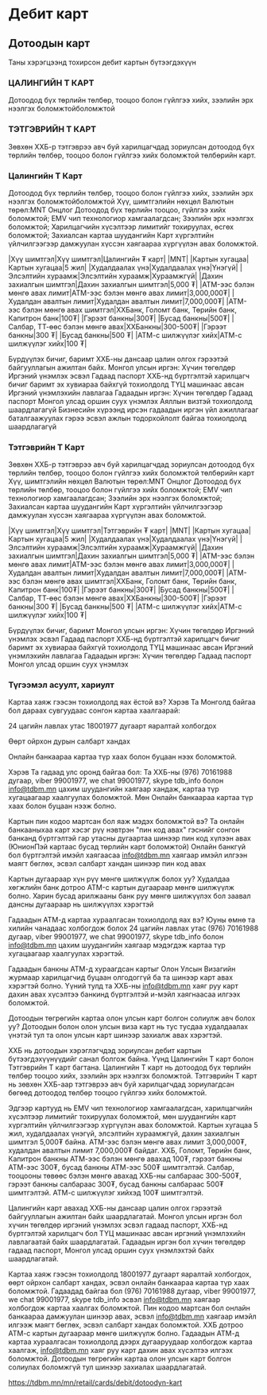 # Дебит карт
## Дотоодын карт
Таны хэрэгцээнд тохирсон дебит картын бүтээгдэхүүн

### ЦАЛИНГИЙН Т КАРТ
Дотоодод бүх төрлийн төлбөр, тооцоо болон гүйлгээ хийх, зээлийн эрх нээлгэх боломжтойболомжтой

### ТЭТГЭВРИЙН Т КАРТ
Зөвхөн ХХБ-р тэтгэврээ авч буй харилцагчдад зориулсан дотоодод бүх төрлийн төлбөр, тооцоо болон гүйлгээ хийх боломжтой төлбөрийн карт.


### Цалингийн Т Карт
Дотоодод бүх төрлийн төлбөр, тооцоо болон гүйлгээ хийх, зээлийн эрх нээлгэх боломжтойболомжтой
Хүү, шимтгэлийн нөхцөл
Валютын төрөл:MNT
Онцлог
Дотоодод бүх төрлийн тооцоо, гүйлгээ хийх боломжтой;
EMV чип технологиор хамгаалагдсан;
Зээлийн эрх нээлгэх боломжтой;
Харилцагчийн хүсэлтээр лимитийг тохируулах, өсгөх боломжтой;
Захиалсан картаа шуудангийн Карт хүргэлтийн үйлчилгээгээр дамжуулан хүссэн хаягаараа хүргүүлэн авах боломжтой.

|Хүү шимтгэл|Хүү шимтгэл|Цалингийн ₮ карт|
|MNT|
|Картын хугацаа|Картын хугацаа|5 жил|
|Худалдаалах үнэ|Худалдаалах үнэ|Үнэгүй|
|Элсэлтийн хураамж|Элсэлтийн хураамж|Хураамжгүй|
|Дахин захиалгын шимтгэл|Дахин захиалгын шимтгэл|5,000 ₮|
|ATM-ээс бэлэн мөнгө авах лимит|ATM-ээс бэлэн мөнгө авах лимит|3,000,000₮|
|Худалдан авалтын лимит|Худалдан авалтын лимит|7,000,000₮|
|ATM-ээс бэлэн мөнгө авах шимтгэл|ХХБанк, Голомт банк, Төрийн банк, Капитрон банк|100₮|
|Гэрээт банкны|300₮|
|Бусад банкны|500₮|
|Салбар, ТТ-өөс бэлэн мөнгө авах|ХХБанкны|300-500₮|
|Гэрээт банкны|300 ₮|
|Бусад банкны|500 ₮|
|АТМ-с шилжүүлэг хийх|АТМ-с шилжүүлэг хийх|100 ₮|

Бүрдүүлэх бичиг, баримт
ХХБ-ны дансаар цалин олгох гэрээтэй байгууллагын ажилтан байх.
Монгол улсын иргэн:
Хүчин төгөлдөр Иргэний үнэмлэх эсвэл Гадаад паспорт
ХХБ-нд бүртгэлтэй харилцагч бичиг баримт эх хувиараа байхгүй тохиолдолд ТҮЦ машинаас авсан Иргэний үнэмлэхийн лавлагаа
Гадаадын иргэн:
Хүчин төгөлдөр Гадаад паспорт
Монгол улсад оршин суух үнэмлэх
Аяллын визтэй тохиолдолд шаардлагагүй
Бизнесийн хүрээнд ирсэн гадаадын иргэн үйл ажиллагааг баталгаажуулах гэрээ эсвэл ажлын тодорхойлолт байгаа тохиолдолд шаардлагагүй


### Тэтгэврийн Т Карт
Зөвхөн ХХБ-р тэтгэврээ авч буй харилцагчдад зориулсан дотоодод бүх төрлийн төлбөр, тооцоо болон гүйлгээ хийх боломжтой төлбөрийн карт
Хүү, шимтгэлийн нөхцөл
Валютын төрөл:MNT
Онцлог
Дотоодод бүх төрлийн төлбөр, тооцоо болон гүйлгээ хийх боломжтой;
EMV чип технологиор хамгаалагдсан;
Зээлийн эрх нээлгэх боломжтой;
Захиалсан картаа шуудангийн Карт хүргэлтийн үйлчилгээгээр дамжуулан хүссэн хаягаараа хүргүүлэн авах боломжтой.

|Хүү шимтгэл|Хүү шимтгэл|Тэтгэврийн ₮ карт|
|MNT|
|Картын хугацаа|Картын хугацаа|5 жил|
|Худалдаалах үнэ|Худалдаалах үнэ|Үнэгүй|
|Элсэлтийн хураамж|Элсэлтийн хураамж|Хураамжгүй|
|Дахин захиалгын шимтгэл|Дахин захиалгын шимтгэл|5,000 ₮|
|ATM-ээс бэлэн мөнгө авах лимит|ATM-ээс бэлэн мөнгө авах лимит|3,000,000₮|
|Худалдан авалтын лимит|Худалдан авалтын лимит|7,000,000₮|
|ATM-ээс бэлэн мөнгө авах шимтгэл|ХХБанк, Голомт банк, Төрийн банк, Капитрон банк|100₮|
|Гэрээт банкны|300₮|
|Бусад банкны|500₮|
|Салбар, ТТ-өөс бэлэн мөнгө авах|ХХБанкны|300-500₮|
|Гэрээт банкны|300 ₮|
|Бусад банкны|500 ₮|
|АТМ-с шилжүүлэг хийх|АТМ-с шилжүүлэг хийх|100 ₮|

Бүрдүүлэх бичиг, баримт
Монгол улсын иргэн:
Хүчин төгөлдөр Иргэний үнэмлэх эсвэл Гадаад паспорт
ХХБ-нд бүртгэлтэй харилцагч бичиг баримт эх хувиараа байхгүй тохиолдолд ТҮЦ машинаас авсан Иргэний үнэмлэхийн лавлагаа
Гадаадын иргэн:
Хүчин төгөлдөр Гадаад паспорт
Монгол улсад оршин суух үнэмлэх

### Түгээмэл асуулт, хариулт
Картаа хаяж гээсэн тохиолдолд яах ёстой вэ?
Хэрэв Та Монголд байгаа бол дараах сувгуудаас сонгон картаа хаалгаарай:

24 цагийн лавлах утас 18001977 дугаарт яаралтай холбогдох

Өөрт ойрхон дурын салбарт хандах 

Онлайн банкаараа картаа түр хаах болон буцаан нээх боломжтой.

Хэрэв Та гадаад улс оронд байгаа бол:
Та ХХБ-ны (976) 70161988 дугаар, viber 99001977, we chat 99001977, skype  tdb_info болон info@tdbm.mn цахим шуудангийн хаягаар хандаж, картаа түр хугацаагаар хаалгуулах боломжтой. Мөн Онлайн банкаараа картаа түр хаах болон буцаан нээж болно.

Картын пин кодоо мартсан бол яаж мэдэх боломжтой вэ?
Та  онлайн банкааныхаа карт хэсэг рүү нэвтрэн "пин код авах" гэснийг сонгон банканд бүртгэлтэй гар утасны дугаартаа шинээр пин код хүлээн авах  (ЮнионПэй картаас бусад төрлийн карт боломжтой)
Онлайн банкгүй бол бүртгэлтэй имэйл хаягаасаа info@tdbm.mn хаягаар имэйл илгээн маягт бөглөх, эсвэл салбарт хандан шинээр пин код авах

Картын дугаараар хүн рүү мөнгө шилжүүлж болох уу?
Худалдаа хөгжлийн банк дотроо ATM-с картын дугаараар мөнгө шилжүүлж болно. Харин бусад арилжааны банк руу мөнгө шилжүүлэх бол заавал дансны дугаараар нь шилжүүлэх хэрэгтэй

Гадаадын АТМ-д картаа хураалгасан тохиолдолд яах вэ?
Юуны өмнө та хилийн чанадаас холбогдож болох 24 цагийн лавлах утас (976) 70161988 дугаар, viber 99001977, we chat 99001977, skype tdb_info болон info@tdbm.mn цахим шуудангийн хаягаар мэдэгдэж картаа түр хугацаагаар хаалгуулах хэрэгтэй.

Гадаадын банкны АТМ-д хураагдсан картыг Олон Улсын Визагийн журмаар харилцагчид буцаан олгодоггүй ба та шинээр карт авах хэрэгтэй болно. Үүний тулд та  ХХБ-ны info@tdbm.mn хаяг руу карт дахин авах хүсэлтээ банкинд бүртгэлтэй и-мэйл хаягнаасаа илгээх боломжтой.

Дотоодын төгрөгийн картаа олон улсын карт болгон солиулж авч болох уу?
Дотоодын болон олон улсын виза карт нь тус тусдаа худалдаалах үнэтэй тул та олон улсын карт шинээр захиалж авах хэрэгтэй.

ХХБ нь дотоодын хэрэглэгчдэд зориулсан дебит картын бүтээгдэхүүнүүдийг санал болгож байна. Үүнд Цалингийн Т карт болон Тэтгэврийн Т карт багтана. Цалингийн Т карт нь дотоодод бүх төрлийн төлбөр тооцоо хийх, зээлийн эрх нээлгэх боломжтой. Тэтгэврийн Т карт нь зөвхөн ХХБ-аар тэтгэврээ авч буй харилцагчдад зориулагдсан бөгөөд дотоодод төлбөр тооцоо гүйлгээ хийх боломжтой.

Эдгээр картууд нь EMV чип технологиор хамгаалагдсан, харилцагчийн хүсэлтээр лимитийг тохируулах боломжтой, мөн шуудангийн карт хүргэлтийн үйлчилгээгээр хүргүүлэн авах боломжтой. Картын хугацаа 5 жил, худалдаалах үнэгүй, элсэлтийн хураамжгүй, дахин захиалгын шимтгэл 5,000₮ байна. ATM-ээс бэлэн мөнгө авах лимит 3,000,000₮, худалдан авалтын лимит 7,000,000₮ байдаг. ХХБ, Голомт, Төрийн банк, Капитрон банкны АТМ-ээс бэлэн мөнгө авахад 100₮, гэрээт банкны АТМ-ээс 300₮, бусад банкны АТМ-ээс 500₮ шимтгэлтэй. Салбар, тооцооны төвөөс бэлэн мөнгө авахад ХХБ-ны салбараас 300-500₮, гэрээт банкны салбараас 300₮, бусад банкны салбараас 500₮ шимтгэлтэй. АТМ-с шилжүүлэг хийхэд 100₮ шимтгэлтэй.

Цалингийн карт авахад ХХБ-ны дансаар цалин олгох гэрээтэй байгууллагын ажилтан байх шаардлагатай. Монгол улсын иргэн бол хүчин төгөлдөр иргэний үнэмлэх эсвэл гадаад паспорт, ХХБ-нд бүртгэлтэй харилцагч бол ТҮЦ машинаас авсан иргэний үнэмлэхийн лавлагаатай байх шаардлагатай. Гадаадын иргэн бол хүчин төгөлдөр гадаад паспорт, Монгол улсад оршин суух үнэмлэхтэй байх шаардлагатай.

Картаа хаяж гээсэн тохиолдолд 18001977 дугаарт яаралтай холбогдох, өөрт ойрхон салбарт хандах, эсвэл онлайн банкаараа картаа түр хаах боломжтой. Гадаадад байгаа бол (976) 70161988 дугаар, viber 99001977, we chat 99001977, skype tdb_info эсвэл info@tdbm.mn хаягаар холбогдож картаа хаалгах боломжтой. Пин кодоо мартсан бол онлайн банкаараа дамжуулан шинээр авах, эсвэл info@tdbm.mn хаягаар имэйл илгээж маягт бөглөх, эсвэл салбарт хандах боломжтой. ХХБ дотроо АТМ-с картын дугаараар мөнгө шилжүүлж болно. Гадаадын АТМ-д картаа хураалгасан тохиолдолд дээрх дугааруудаар холбогдож картаа хаалгаж, info@tdbm.mn хаяг руу карт дахин авах хүсэлтээ илгээх боломжтой. Дотоодын төгрөгийн картаа олон улсын карт болгон солиулах боломжгүй тул шинээр захиалах шаардлагатай.

https://tdbm.mn/mn/retail/cards/debit/dotoodyn-kart